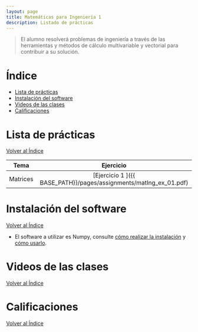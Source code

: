 ```yaml
---
layout: page
title: Matemáticas para Ingeniería 1
description: Listado de prácticas
---
```

> El alumno resolverá problemas de ingeniería a través de las herramientas y métodos de cálculo multivariable y vectorial para contribuir a su solución.

# Índice
- [Lista de prácticas](#lista-de-prácticas)
- [Instalación del software](#instalación-del-software)
- [Videos de las clases](#videos-de-las-clases)
- [Calificaciones](#calificaciones)


# Lista de prácticas
[Volver al Índice](#índice)

|Tema                         |Ejercicio       |
|-----------------------------|:--------------:|
|Matrices                     |[Ejercicio 1 ]({{ BASE_PATH}}/pages/assignments/matIng_ex_01.pdf)|

# Instalación del software
[Volver al Índice](#índice)

- El software a utilizar es Numpy, consulte [cómo realizar la instalación](https://enriquegarcia.xyz/pages/instructions/installPython) y [cómo usarlo](https://enriquegarcia.xyz/pages/instructions/matNumpy).


# Videos de las clases
[Volver al Índice](#índice)

# Calificaciones
[Volver al Índice](#índice)

<!-- Note: this is how to write a comment in HTML. Everything in here won't show up on your webpage.-->

<!--
To increase the size of the title, use fewer # in front of the paper title.
To decrease the size of the title, use more #. 
To remove the italics, remove the * before and after the description
To remove the underline from the title, remove the <u> tags (<u> and </u>)
-->
